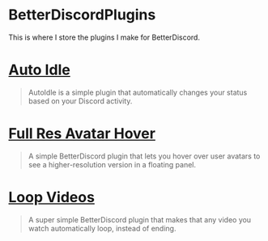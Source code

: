 # BetterDiscordPlugins
This is where I store the plugins I make for BetterDiscord.

# [Auto Idle](https://github.com/GentlePuppet/BetterDiscordPlugins/blob/main/AutoIdle)
> AutoIdle is a simple plugin that automatically changes your status based on your Discord activity.

# [Full Res Avatar Hover](https://github.com/GentlePuppet/BetterDiscordPlugins/blob/main/FullResAvatarHover) 
> A simple BetterDiscord plugin that lets you hover over user avatars to see a higher-resolution version in a floating panel.

# [Loop Videos](https://github.com/GentlePuppet/BetterDiscordPlugins/blob/main/Loop%20Videos)
> A super simple BetterDiscord plugin that makes that any video you watch automatically loop, instead of ending.
